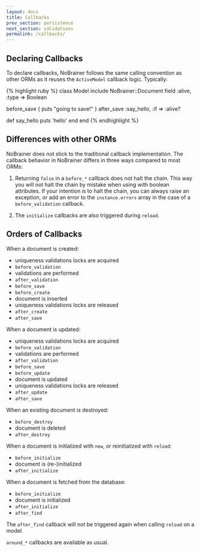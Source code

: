 ```yaml
---
layout: docs
title: Callbacks
prev_section: persistence
next_section: validations
permalink: /callbacks/
---
```


## Declaring Callbacks

To declare callbacks, NoBrainer follows the same calling convention as other
ORMs as it reuses the `ActiveModel` callback logic. Typically:

{% highlight ruby %}
class Model
  include NoBrainer::Document
  field :alive, :type => Boolean

  before_save { puts "going to save!" }
  after_save :say_hello, :if => :alive?

  def say_hello
    puts 'hello'
  end
end
{% endhighlight %}

## Differences with other ORMs

NoBrainer does not stick to the traditional callback implementation. The
callback behavior in NoBrainer differs in three ways compared to most ORMs:

1. Returning `false` in a `before_*` callback does not halt the chain.
This way you will not halt the chain by mistake when using with boolean
attributes. If your intention is to halt the chain, you can always raise an
exception, or add an error to the `instance.errors` array in the case of a
`before_validation` callback.

2. The `initialize` callbacks are also triggered during `reload`.

## Orders of Callbacks

When a document is created:

  * uniqueness validations locks are acquired
  * `before_validation`
  * validations are performed
  * `after_validation`
  * `before_save`
  * `before_create`
  * document is inserted
  * uniqueness validations locks are released
  * `after_create`
  * `after_save`

When a document is updated:

  * uniqueness validations locks are acquired
  * `before_validation`
  * validations are performed
  * `after_validation`
  * `before_save`
  * `before_update`
  * document is updated
  * uniqueness validations locks are released
  * `after_update`
  * `after_save`

When an existing document is destroyed:

  * `before_destroy`
  * document is deleted
  * `after_destroy`

When a document is initialized with `new`, or reinitialized with `reload`:

  * `before_initialize`
  * document is (re-)initialized
  * `after_initialize`

When a document is fetched from the database:

  * `before_initialize`
  * document is initialized
  * `after_initialize`
  * `after_find`

The `after_find` callback will not be triggered again when calling `reload` on a model.

`around_*` callbacks are available as usual.
